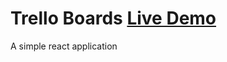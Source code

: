 # Trello Boards [Live Demo](https://trello-react-eshwar-seven.vercel.app/boards)

A simple react application
